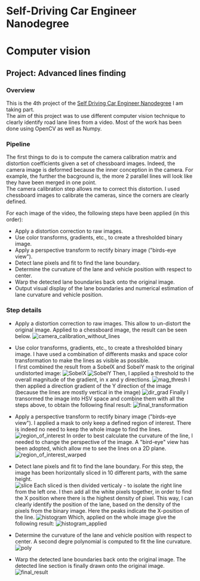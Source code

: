 # Self-Driving Car Engineer Nanodegree
# Computer vision 
## Project: Advanced lines finding

### Overview
This is the 4th project of the <a href="https://www.udacity.com/course/self-driving-car-engineer-nanodegree--nd013">Self Driving Car Engineer Nanodegree</a> I am taking part. <br>
The aim of this project was to use different computer vision technique to clearly identify road lane lines from a video. 
Most of the work has been done using OpenCV as well as Numpy. 

### Pipeline

The first things to do is to compute the camera calibration matrix and distortion coefficients given a set of chessboard images.
Indeed, the camera image is deformed because the inner conception in the camera. For example, the further the bacground is, the more 2 parallel lines will look like they have been merged in one point. <br>
The camera calibration step allows me to correct this distortion. I used chessboard images to calibrate the cameras, since the corners are clearly defined. 

For each image of the video, the following steps have been applied (in this order):

* Apply a distortion correction to raw images.
* Use color transforms, gradients, etc., to create a thresholded binary image.
* Apply a perspective transform to rectify binary image ("birds-eye view").
* Detect lane pixels and fit to find the lane boundary.
* Determine the curvature of the lane and vehicle position with respect to center.
* Warp the detected lane boundaries back onto the original image.
* Output visual display of the lane boundaries and numerical estimation of lane curvature and vehicle position.


### Step details 

* Apply a distortion correction to raw images.
This allow to un-distort the original image. Applied to a chessboard image, the result can be seen below.
![camera_calibration_without_lines](./output_images/camera_cal_without_lines.png)


* Use color transforms, gradients, etc., to create a thresholded binary image.
I have used a combination of differents masks and space color transformation to make the lines as visible as possible. <br>
I first combined the result from a SobelX and SobelY mask to the original undistorted image: 
![SobelX](./output_images/sobelX.png)
![SobelY](./output_images/sobelY.png)
Then, I applied a threshold to the overall magnitude of the gradient, in x and y directions.
![mag_thresh](./output_images/mag_thresh.png)
I then applied a direction gradient of the Y direction of the image (because the lines are mostly vertical in the image) 
![dir_grad](./output_images/dir_grad.png)
Finally I transormed the image into HSV space and combine them with all the steps above, to obtain the following final result: 
![final_transformation](./output_images/combined_thresh_and_color_space.png)


* Apply a perspective transform to rectify binary image ("birds-eye view").
I applied a mask to only keep a defined region of interest. There is indeed no need to keep the whole image to find the lines. 
![region_of_interest](./output_images/region_of_interest.png)
In order to best calculate the curvature of the line, I needed to change the perspective of the image. A "bird-eye" view has been adopted, which allow me to see the lines on a 2D plane. 
![region_of_interest_warped](./output_images/region_of_interest_warped.png)


* Detect lane pixels and fit to find the lane boundary.
For this step, the image has been horizontally sliced in 10 different parts, with the same height. <br>
![slice](./output_images/slice.png)
Each sliced is then divided verticaly - to isolate the right line from the left one. 
I then add all the white pixels together, in order to find the X position where there is the highest density of pixel. This way, I can clearly identify the position of the lane, based on the density of the pixels from the binary image. Here the peaks indicate the X-position of the line. 
![histogram](./output_images/histogram.png)
Which, applied on the whole image give the following result: 
![histogram_applied](./output_images/detect_lines_curvature.png) 


* Determine the curvature of the lane and vehicle position with respect to center.
A second degre polynomial is computed to fit the line curvature. 
![poly](./output_images/polynomials.png) 


* Warp the detected lane boundaries back onto the original image.
The detected line section is finally drawn onto the original image.
![final_result](./output_images/final_result.png) 